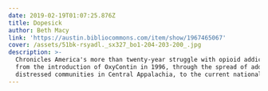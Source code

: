 ```yaml
---
date: 2019-02-19T01:07:25.876Z
title: Dopesick
author: Beth Macy
link: 'https://austin.bibliocommons.com/item/show/1967465067'
cover: /assets/51bk-rsyadl._sx327_bo1-204-203-200_.jpg
description: >-
  Chronicles America's more than twenty-year struggle with opioid addiction,
  from the introduction of OxyContin in 1996, through the spread of addiction in
  distressed communities in Central Appalachia, to the current national crisis.
---
```


